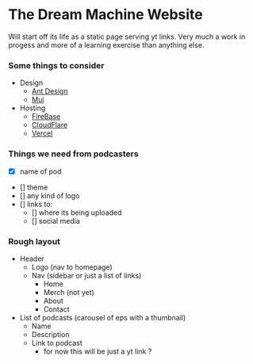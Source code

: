 # The Dream Machine Website
Will start off its life as a static page serving yt links. Very much a work in progess and more of a learning exercise than anything else.

### Some things to consider 
- Design
    - [Ant Design](https://ant.design/)
    - [Mui](https://material-ui.com/)
- Hosting
    - [FireBase](https://reactrouter.com/)
    - [CloudFlare](https://www.cloudflare.com/)
    - [Vercel](https://vercel.com/)

### Things we need from podcasters
- [x] name of pod
- [] theme
- [] any kind of logo 
- [] links to:
    - [] where its being uploaded
    - [] social media 

### Rough layout 
- Header
    - Logo (nav to homepage)
    - Nav (sidebar or just a list of links)
        - Home
        - Merch (not yet)
        - About
        - Contact
- List of podcasts (carousel of eps with a thumbnail)
    - Name
    - Description
    - Link to podcast
        - for now this will be just a yt link ? 
